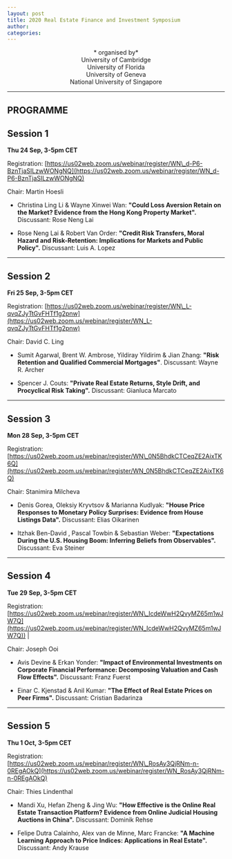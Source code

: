 ```yaml
---
layout: post
title: 2020 Real Estate Finance and Investment Symposium
author:
categories:
---
```


<center> * organised by* </center>

<center> University of Cambridge </center>
 
<center> University of Florida </center>

<center> University of Geneva </center>

<center> National University of Singapore </center>


---

## PROGRAMME


## Session 1

**Thu 24 Sep, 3-5pm CET**

Registration: [https://us02web.zoom.us/webinar/register/WN\_d-P6-BznTjaSILzwWONgNQ](https://us02web.zoom.us/webinar/register/WN_d-P6-BznTjaSILzwWONgNQ)

Chair: Martin Hoesli

- Christina Ling Li & Wayne Xinwei Wan: **"Could Loss Aversion Retain on the Market? Evidence from the Hong Kong Property Market".** Discussant: Rose Neng Lai
 
- Rose Neng Lai & Robert Van Order: **"Credit Risk Transfers, Moral Hazard and Risk-Retention: Implications for Markets and Public Policy".** Discussant: Luis A. Lopez 


---


## Session 2

**Fri 25 Sep, 3-5pm CET**

Registration: [https://us02web.zoom.us/webinar/register/WN\_L-qvqZJyTtGvFHTf1g2pnw](https://us02web.zoom.us/webinar/register/WN_L-qvqZJyTtGvFHTf1g2pnw)

Chair: David C. Ling

- Sumit Agarwal, Brent W. Ambrose, Yildiray Yildirim & Jian Zhang: **"Risk Retention and Qualified Commercial Mortgages"**. Discussant: Wayne R. Archer

- Spencer J. Couts: **"Private Real Estate Returns, Style Drift, and Procyclical Risk Taking".** Discussant: Gianluca Marcato


---


## Session 3

**Mon 28 Sep, 3-5pm CET**

Registration: [https://us02web.zoom.us/webinar/register/WN\_0N5BhdkCTCeqZE2AixTK6Q](https://us02web.zoom.us/webinar/register/WN_0N5BhdkCTCeqZE2AixTK6Q)

Chair: Stanimira Milcheva
 
- Denis Gorea, Oleksiy Kryvtsov & Marianna Kudlyak: **"House Price Responses to Monetary Policy Surprises: Evidence from House Listings Data".** Discussant: Elias Oikarinen

- Itzhak Ben-David , Pascal Towbin & Sebastian Weber: **"Expectations During the U.S. Housing Boom: Inferring Beliefs from Observables".** Discussant: Eva Steiner


---


## Session 4

**Tue 29 Sep, 3-5pm CET**

Registration: [https://us02web.zoom.us/webinar/register/WN\_IcdeWwH2QvyMZ65m1wJW7Q](https://us02web.zoom.us/webinar/register/WN_IcdeWwH2QvyMZ65m1wJW7Q)) |

Chair: Joseph Ooi

- Avis Devine & Erkan Yonder: **"Impact of Environmental Investments on Corporate Financial Performance: Decomposing Valuation and Cash Flow Effects".** Discussant: Franz Fuerst

- Einar C. Kjenstad & Anil Kumar: **"The Effect of Real Estate Prices on Peer Firms".** Discussant: Cristian Badarinza

---

## Session 5

**Thu 1 Oct, 3-5pm CET**

Registration: [https://us02web.zoom.us/webinar/register/WN\_RosAy3QjRNm-n-0REgAOkQ](https://us02web.zoom.us/webinar/register/WN_RosAy3QjRNm-n-0REgAOkQ)

Chair: Thies Lindenthal

- Mandi Xu, Hefan Zheng & Jing Wu: **"How Effective is the Online Real Estate Transaction Platform? Evidence from Online Judicial Housing Auctions in China".** Discussant: Dominik Rehse

- Felipe Dutra Calainho, Alex van de Minne, Marc Francke: **"A Machine Learning Approach to Price Indices: Applications in Real Estate".** Discussant: Andy Krause 

